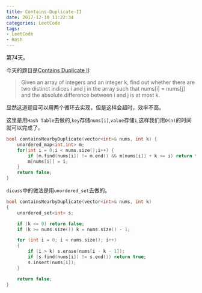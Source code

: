 ```yaml
---
title: Contains-Duplicate-II
date: 2017-12-10 11:22:34
categories: LeetCode
tags:
- LeetCode
- Hash
---
```


第74天。

今天的题目是[Contains Duplicate II](https://leetcode.com/problems/contains-duplicate-ii/description/):

> Given an array of integers and an integer k, find out whether there are two distinct indices i and j in the array such that nums[i] = nums[j] and the absolute difference between i and j is at most k.

显然这道题目可以用两个循环去实现，但是这样会超时，效率不高。

这里是用`Hash Table`去做的,`key`存储`nums[i]`,`value`存储`i`,这样我们用`O(n)`的时间就可以完成了。

```c++
bool containsNearbyDuplicate(vector<int>& nums, int k) {
    unordered_map<int,int> m;
    for(int i = 0;i < nums.size();i++) {
        if (m.find(nums[i]) != m.end() && m[nums[i]] + k >= i) return true;
        m[nums[i]] = i;
    }
    return false;
}
```

`dicuss`中的做法是用`unordered_set`去做的。

```c++
bool containsNearbyDuplicate(vector<int>& nums, int k)
{
    unordered_set<int> s;

    if (k <= 0) return false;
    if (k >= nums.size()) k = nums.size() - 1;

    for (int i = 0; i < nums.size(); i++)
    {
        if (i > k) s.erase(nums[i - k - 1]);
        if (s.find(nums[i]) != s.end()) return true;
        s.insert(nums[i]);
    }

    return false;
}
```